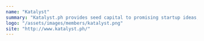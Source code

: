 ```yaml
---
name: "Katalyst"
summary: "Katalyst.ph provides seed capital to promising startup ideas, groups, and companies. Our office evaluates opportunities based on the potential impact that the startup might have on our local, Filipino community."
logo: "/assets/images/members/katalyst.png"
site: "http://www.katalyst.ph/"
---
```


